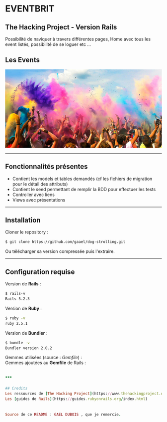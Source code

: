 # EVENTBRIT

## The Hacking Project - Version Rails



Possibilité de naviquer à travers différentes pages, Home avec tous les event listés, possibilité de se loguer etc ...

## Les Events

 ![Screenshot](screenshot.jpg)

***

## Fonctionnalités présentes

* Contient les models et tables demandés (cf les fichiers de migration pour le détail des attributs)
* Contient le seed permettant de remplir la BDD pour effectuer les tests
* Controller avec liens
* Views avec présentations


***

## Installation
Cloner le repository : 
~~~bash
$ git clone https://github.com/gaael/dog-strolling.git
~~~
Ou télécharger sa version compressée puis l'extraire.

***



## Configuration requise
Version de **Rails** :
~~~bash
$ rails-v
Rails 5.2.3
~~~

Version de **Ruby** :
~~~bash
$ ruby -v
ruby 2.5.1
~~~

Version de **Bundler** :
~~~bash
$ bundle -v
Bundler version 2.0.2
~~~

Gemmes utilisées (source : *Gemfile*) :\
Gemmes ajoutées au **Gemfile** de Rails :
~~~ruby

***

## Credits
Les ressources de [The Hacking Project](https://www.thehackingproject.org/)\
Les [guides de Rails](https://guides.rubyonrails.org/index.html)


Source de ce README : GAEL DUBOIS , que je remercie.
